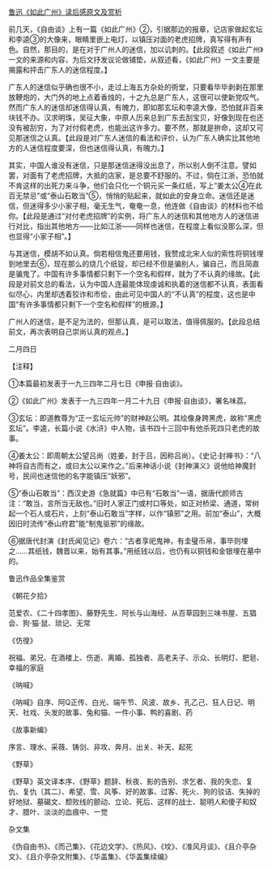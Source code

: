 [鲁迅《如此广州》读后感原文及赏析](https://www.vrrw.net/wx/8350.html)

前几天，《自由谈》上有一篇《如此广州》②，引据那边的报章，记店家做起玄坛和李逵③的大像来，眼睛里嵌上电灯，以镇压对面的老虎招牌，真写得有声有色。自然，那目的，是在对于广州人的迷信，加以讥刺的。【此段叙述《如此广州》一文的来源和内容，为后文抒发议论做铺垫，从叙述看，《如此广州》一文主要是揭露和抨击广东人的迷信程度。】

广东人的迷信似乎确也很不小，走过上海五方杂处的衖堂，只要看毕毕剥剥在那里放鞭炮的，大门外的地上点着香烛的，十之九总是广东人，这很可以使新党叹气。然而广东人的迷信却迷信得认真，有魄力，即如那玄坛和李逵大像，恐怕就非百来块钱不办。汉求明珠，吴征大象，中原人历来总到广东去刮宝贝，好像到现在也还没有被刮穷，为了对付假老虎，也能出这许多力。要不然，那就是拚命，这却又可见那迷信之认真。【此段是对广东人迷信的看法和评价，认为广东人确实比其他地方的人迷信程度要深，但也迷信得认真，有魄力。】



其实，中国人谁没有迷信，只是那迷信迷得没出息了，所以别人倒不注意。譬如罢，对面有了老虎招牌，大抵的店家，是总要不舒服的。不过，倘在江浙，恐怕就不肯这样的出死力来斗争，他们会只化一个铜元买一条红纸，写上“姜太公④在此百无禁忌”或“泰山石敢当”⑤，悄悄的贴起来，就如此的安身立命。迷信还是迷信，但迷得多少小家子相，毫无生气，奄奄一息，他连做《自由谈》的材料也不给你。【此段是通过“对付老虎招牌”的实例，将广东人的迷信和其他地方人的迷信进行对比，指出其他地方——比如江浙——同样也迷信，在程度上看似没那么深，但也显得“小家子相”。】

与其迷信，模胡不如认真。倘若相信鬼还要用钱，我赞成北宋人似的索性将铜钱埋到地里去⑥，现在那么的烧几个纸锭，却已经不但是骗别人，骗自己，而且简直是骗鬼了。中国有许多事情都只剩下一个空名和假样，就为了不认真的缘故。【此段是对前文总的看法，认为中国人连最能体现虔诚和执着的迷信都不认真，表面看似尽心，内里却透着狡诈和市侩，由此可见中国人的“不认真”的程度，这也是中国“有许多事情都只剩下一个空名和假样”的根源。】

广州人的迷信，是不足为法的，但那认真，是可以取法，值得佩服的。【此段总结前文，再次表明自己崇尚认真的观点。】

二月四日



【注释】

①本篇最初发表于一九三四年二月七日《申报·自由谈》。

②《如此广州》发表于一九三四年一月二十九日《申报·自由谈》，署名味荔。

③玄坛：即道教尊为“正一玄坛元帅”的财神赵公明。其绘像身跨黑虎，故称“黑虎玄坛”。李逵，长篇小说《水浒》中人物，该书四十三回中有他杀死四只老虎的故事。

④姜太公：即周朝太公望吕尚（姓姜，封于吕，因称吕尚）。《史记·封禅书》：“八神将自古而有之，或曰太公以来作之。”后来神话小说《封神演义》说他给神魔封号，民间也迷信他的名字能镇压“妖邪”。

⑤“泰山石敢当”：西汉史游《急就篇》中已有“石敢当”一语，据唐代颜师古注：“敢当，言所当无敌也。”旧时人家正门或村口等处，如正对桥梁、通道，常树起一个石人或石片，上刻“泰山石敢当”字样，以作“镇邪”之用。前加“泰山”，大概因旧时流传“泰山府君”能“制鬼驱邪”的缘故。

⑥据唐代封演《封氏闻见记》卷六：“古者享祀鬼神，有圭璧币帛，事毕则埋之……其纸钱，魏晋以来，始有其事。”用纸钱以后，也仍有以铜钱和金银埋在墓中的。

鲁迅作品全集鉴赏

《朝花夕拾》

范爱农、《二十四孝图》、藤野先生、阿长与山海经、从百草园到三味书屋、五猖会、狗·猫·鼠、琐记、无常

《仿徨》

祝福、弟兄、在酒楼上、伤逝、离婚、孤独者、高老夫子、示众、长明灯、肥皂、幸福的家庭

《呐喊》

《呐喊》自序、阿Q正传、白光、端午节、风波、故乡、孔乙己、狂人日记、明天、社戏、头发的故事、兔和猫、一件小事、鸭的喜剧、药

《故事新编》

序言、理水、采薇、铸剑、非攻、奔月、出关、补天、起死

《野草》

《野草》英文译本序、《野草》题辞、秋夜、影的告别、求乞者、我的失恋、复仇、复仇〔其二〕、希望、雪、风筝、好的故事、过客、死火、狗的驳诘、失掉的好地狱、墓碣文、颓败线的颤动、立论、死后、这样的战士、聪明人和傻子和奴才、腊叶、淡淡的血痕中、一觉

杂文集

《伪自由书》、《而己集》、《花边文学》、《热风》、《坟》、《准风月谈》、《且介亭杂文》、《且介亭杂文附集》、《华盖集》、《华盖集续编》

